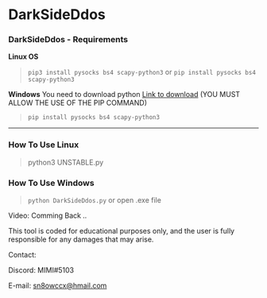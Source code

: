 # DarkSideDdos
### DarkSideDdos - Requirements
**Linux OS**
>`pip3 install pysocks bs4 scapy-python3`
or
>`pip install pysocks bs4 scapy-python3`

**Windows**
You need to download python [Link to download](https://www.python.org/downloads/)
(YOU MUST ALLOW THE USE OF THE PIP COMMAND)
>`pip install pysocks bs4 scapy-python3`
------------

### How To Use Linux
>python3 UNSTABLE.py
### How To Use Windows
>`python DarkSideDdos.py`
or open .exe file

Video: Comming Back _.._


This tool is coded for educational purposes only, and the user is fully responsible for any damages that may arise.


Contact: 

Discord: MIMI#5103

E-mail: sn8owccx@hmail.com

